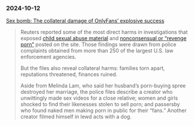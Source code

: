 ### 2024-10-12

[Sex bomb: The collateral damage of OnlyFans’ explosive success](https://www.reuters.com/investigates/special-report/onlyfans-sex-cases-society)

> Reuters reported some of the most direct harms in investigations that exposed [child sexual abuse material](https://www.reuters.com/investigates/special-report/onlyfans-sex-children/) and [nonconsensual or “revenge porn”](https://www.reuters.com/investigates/special-report/onlyfans-sex-legal-cases/) posted on the site. Those findings were drawn from police complaints obtained from more than 250 of the largest U.S. law enforcement agencies.
>
>But the files also reveal collateral harms: families torn apart, reputations threatened, finances ruined.
> 
> Aside from Melinda Lam, who said her husband’s porn-buying spree destroyed her marriage, the police files describe a creator who unwittingly made sex videos for a close relative; women and girls shocked to find their likenesses stolen to sell porn; and passersby who found naked men making porn in public for their “fans.” Another creator filmed himself in lewd acts with a dog.